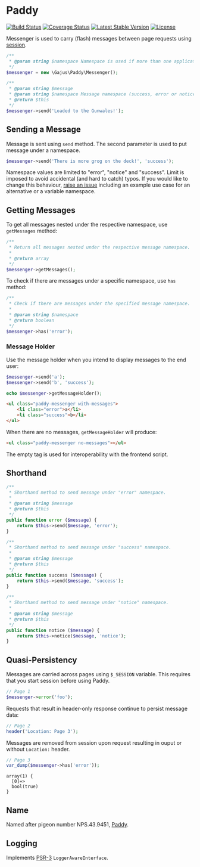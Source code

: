 # Paddy

[![Build Status](https://travis-ci.org/gajus/paddy.png?branch=master)](https://travis-ci.org/gajus/paddy)
[![Coverage Status](https://coveralls.io/repos/gajus/paddy/badge.png?branch=master)](https://coveralls.io/r/gajus/paddy?branch=master)
[![Latest Stable Version](https://poser.pugx.org/gajus/paddy/version.png)](https://packagist.org/packages/gajus/paddy)
[![License](https://poser.pugx.org/gajus/paddy/license.png)](https://packagist.org/packages/gajus/paddy)

Messenger is used to carry (flash) messages between page requests using [session](http://www.php.net/manual/en/features.sessions.php).

```php
/**
 * @param string $namespace Namespace is used if more than one application is using Messenger. Defaults to the SERVER_NAME or "default".
 */
$messenger = new \Gajus\Paddy\Messenger();

/**
 * @param string $message
 * @param string $namespace Message namespace (success, error or notice).
 * @return $this
 */
$messenger->send('Loaded to the Gunwales!');
```

## Sending a Message

Message is sent using `send` method. The second parameter is used to put message under a namespace.

```php
$messenger->send('There is more grog on the deck!', 'success');
```

Namespace values are limited to "error", "notice" and "success". Limit is imposed to avoid accidental (and hard to catch) typos. If you would like to change this behaviour, [raise an issue](https://github.com/gajus/skip/issues) including an example use case for an alternative or a variable namespace.

## Getting Messages

To get all messages nested under the respective namespace, use `getMessages` method:

```php
/**
 * Return all messages nested under the respective message namespace.
 * 
 * @return array
 */
$messenger->getMessages();
```

To check if there are messages under a specific namespace, use `has` method:

```php
/**
 * Check if there are messages under the specified message namespace.
 * 
 * @param string $namespace
 * @return boolean
 */
$messenger->has('error');
```

### Message Holder

Use the message holder when you intend to display messages to the end user:

```php
$messenger->send('a');
$messenger->send('b', 'success');

echo $messenger->getMessageHolder();
```

```html
<ul class="paddy-messenger with-messages">
    <li class="error">a</li>
    <li class="success">b</li>
</ul>
```

When there are no messages, `getMessageHolder` will produce:

```html
<ul class="paddy-messenger no-messages"></ul>
```

The empty tag is used for interoperability with the frontend script.

## Shorthand

```php
/**
 * Shorthand method to send message under "error" namespace.
 *
 * @param string $message
 * @return $this
 */
public function error ($message) {
    return $this->send($message, 'error');
}

/**
 * Shorthand method to send message under "success" namespace.
 *
 * @param string $message
 * @return $this
 */
public function success ($message) {
    return $this->send($message, 'success');
}

/**
 * Shorthand method to send message under "notice" namespace.
 *
 * @param string $message
 * @return $this
 */
public function notice ($message) {
    return $this->notice($message, 'notice');
}
```

## Quasi-Persistency

Messages are carried across pages using `$_SESSION` variable. This requires that you start session before using Paddy.

```php
// Page 1
$messenger->error('foo');
```

Requests that result in header-only response continue to persist message data:

```php
// Page 2
header('Location: Page 3');
```

Messages are removed from session upon request resulting in ouput or without `Location:` header.

```php
// Page 3
var_dump($messenger->has('error'));
```

```
array(1) {
  [0]=>
  bool(true)
}
```

## Name

Named after pigeon number NPS.43.9451, [Paddy](http://en.wikipedia.org/wiki/Paddy_(pigeon)).

## Logging

Implements [PSR-3](https://github.com/php-fig/fig-standards/blob/master/accepted/PSR-3-logger-interface.md) `LoggerAwareInterface`.

